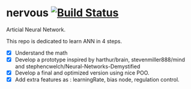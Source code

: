 # nervous [![Build Status](https://travis-ci.org/hourliert/nervous.svg?branch=master)](https://travis-ci.org/hourliert/nervous)

Articial Neural Network.

This repo is dedicated to learn ANN in 4 steps.

- [x] Understand the math
- [x] Develop a prototype inspired by harthur/brain, stevenmiller888/mind and stephencwelch/Neural-Networks-Demystified
- [x] Develop a final and optimized version using nice POO.
- [x] Add extra features as : learningRate, bias node, regulation control.
